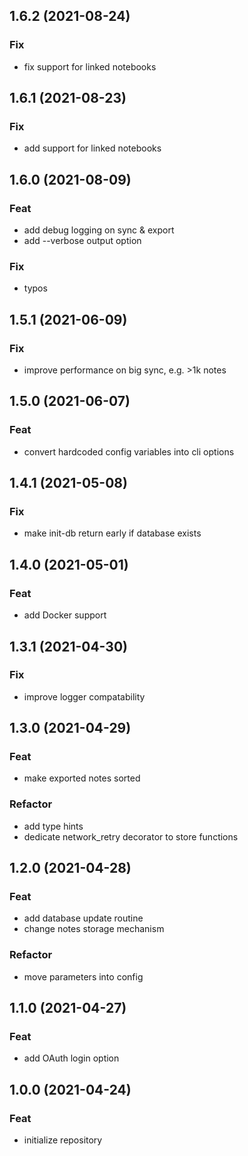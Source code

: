 ## 1.6.2 (2021-08-24)

### Fix

- fix support for linked notebooks

## 1.6.1 (2021-08-23)

### Fix

- add support for linked notebooks

## 1.6.0 (2021-08-09)

### Feat

- add debug logging on sync & export
- add --verbose output option

### Fix

- typos

## 1.5.1 (2021-06-09)

### Fix

- improve performance on big sync, e.g. >1k notes

## 1.5.0 (2021-06-07)

### Feat

- convert hardcoded config variables into cli options

## 1.4.1 (2021-05-08)

### Fix

- make init-db return early if database exists

## 1.4.0 (2021-05-01)

### Feat

- add Docker support

## 1.3.1 (2021-04-30)

### Fix

- improve logger compatability

## 1.3.0 (2021-04-29)

### Feat

- make exported notes sorted

### Refactor

- add type hints
- dedicate network_retry decorator to store functions

## 1.2.0 (2021-04-28)

### Feat

- add database update routine
- change notes storage mechanism

### Refactor

- move parameters into config

## 1.1.0 (2021-04-27)

### Feat

- add OAuth login option

## 1.0.0 (2021-04-24)

### Feat

- initialize repository
